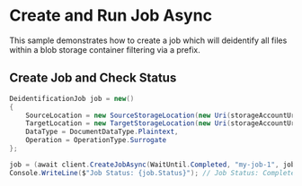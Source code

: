 # Create and Run Job Async

This sample demonstrates how to create a job which will deidentify all files within a blob storage container filtering via a prefix.


## Create Job and Check Status

```C# Snippet:AzHealthDeidSample2Async_CreateJob
DeidentificationJob job = new()
{
    SourceLocation = new SourceStorageLocation(new Uri(storageAccountUrl), "folder1/", new string[] { "*" }),
    TargetLocation = new TargetStorageLocation(new Uri(storageAccountUrl), "output_path"),
    DataType = DocumentDataType.Plaintext,
    Operation = OperationType.Surrogate
};

job = (await client.CreateJobAsync(WaitUntil.Completed, "my-job-1", job)).Value;
Console.WriteLine($"Job Status: {job.Status}"); // Job Status: Completed
```
